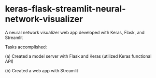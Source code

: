 # keras-flask-streamlit-neural-network-visualizer
A neural network visualizer web app developed with Keras, Flask, and Streamlit

Tasks accomplished:

(a) Created a model server with Flask and Keras (utilized Keras functional API)

(b) Created a web app with Streamlit
